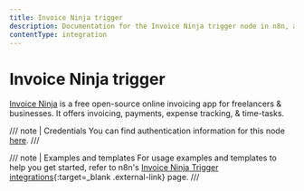 ```yaml
---
title: Invoice Ninja trigger
description: Documentation for the Invoice Ninja trigger node in n8n, a workflow automation platform. Includes details of operations and configuration, and links to examples and credentials information.
contentType: integration
---
```


# Invoice Ninja trigger

[Invoice Ninja](https://www.invoiceninja.com/) is a free open-source online invoicing app for freelancers & businesses. It offers invoicing, payments, expense tracking, & time-tasks.

/// note | Credentials
You can find authentication information for this node [here](/integrations/builtin/credentials/invoiceninja/).
///

///  note  | Examples and templates
For usage examples and templates to help you get started, refer to n8n's [Invoice Ninja Trigger integrations](https://n8n.io/integrations/invoice-ninja-trigger/){:target=_blank .external-link} page.
///
